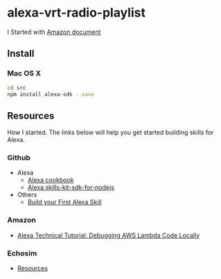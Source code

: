 # alexa-vrt-radio-playlist

I Started with [Amazon document](#InstallResource1)

## Install
### Mac OS X
```bash
cd src
npm install alexa-sdk --save
```

## Resources
How I started. The links below will help you get started building skills for Alexa.
### Github
* Alexa
  * [Alexa cookbook](https://github.com/alexa/alexa-cookbook)
  * [Alexa skills-kit-sdk-for-nodejs](https://github.com/alexa/alexa-skills-kit-sdk-for-nodejs)
* Others
  * [Build your First Alexa Skill](https://github.com/Donohue/alexa)
### Amazon
* <a name="InstallResource1"></a>[Alexa Technical Tutorial: Debugging AWS Lambda Code Locally](https://developer.amazon.com/blogs/post/Tx24Z2QZP5RRTG1/new-alexa-technical-tutorial-debugging-aws-lambda-code-locally)
### Echosim
* [Resources](https://echosim.io/resources)